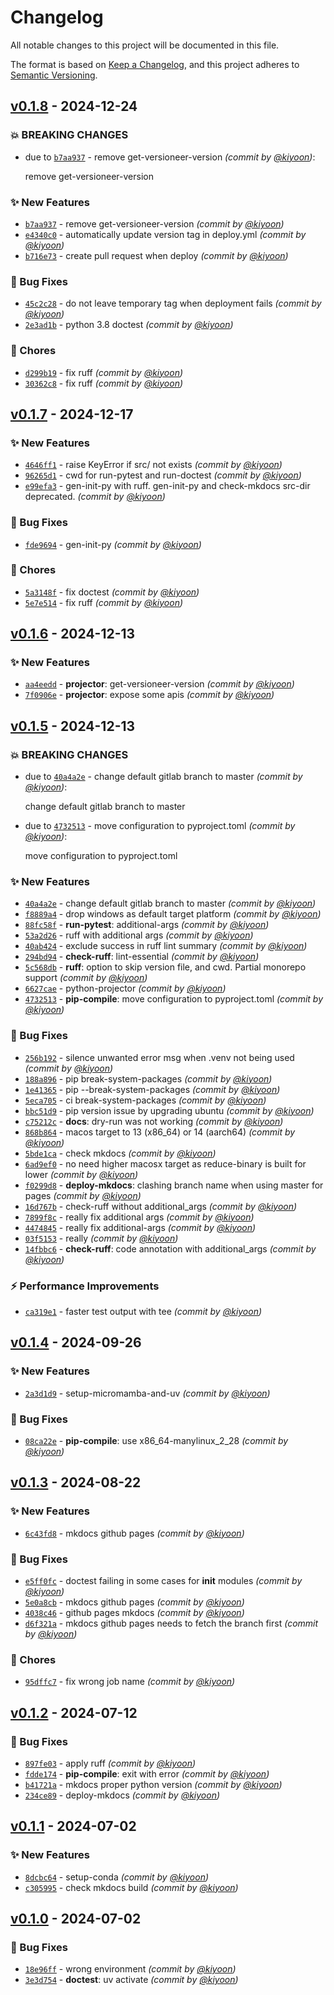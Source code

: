 # Changelog
All notable changes to this project will be documented in this file.

The format is based on [Keep a Changelog](https://keepachangelog.com/en/1.0.0/),
and this project adheres to [Semantic Versioning](https://semver.org/spec/v2.0.0.html).

## [v0.1.8] - 2024-12-24
### :boom: BREAKING CHANGES
- due to [`b7aa937`](https://github.com/deargen/workflows/commit/b7aa937643a4ed5101c8496f125385cb525c506a) - remove get-versioneer-version *(commit by [@kiyoon](https://github.com/kiyoon))*:

  remove get-versioneer-version


### :sparkles: New Features
- [`b7aa937`](https://github.com/deargen/workflows/commit/b7aa937643a4ed5101c8496f125385cb525c506a) - remove get-versioneer-version *(commit by [@kiyoon](https://github.com/kiyoon))*
- [`e4340c0`](https://github.com/deargen/workflows/commit/e4340c03d80e22bb60762c364644b5e6bed57954) - automatically update version tag in deploy.yml *(commit by [@kiyoon](https://github.com/kiyoon))*
- [`b716e73`](https://github.com/deargen/workflows/commit/b716e73d7ab39015c32bdb534532a78b9c6f42b3) - create pull request when deploy *(commit by [@kiyoon](https://github.com/kiyoon))*

### :bug: Bug Fixes
- [`45c2c28`](https://github.com/deargen/workflows/commit/45c2c2895756b4573bb23dff199e8d56cfbe42c0) - do not leave temporary tag when deployment fails *(commit by [@kiyoon](https://github.com/kiyoon))*
- [`2e3ad1b`](https://github.com/deargen/workflows/commit/2e3ad1b5e74de1539fef376ddd8a98abac99a397) - python 3.8 doctest *(commit by [@kiyoon](https://github.com/kiyoon))*

### :wrench: Chores
- [`d299b19`](https://github.com/deargen/workflows/commit/d299b19b57839ed46b28a79454ad3e8f2a3a5d86) - fix ruff *(commit by [@kiyoon](https://github.com/kiyoon))*
- [`30362c8`](https://github.com/deargen/workflows/commit/30362c8a4344ff99dc3019fa2a444c0a4eefa71b) - fix ruff *(commit by [@kiyoon](https://github.com/kiyoon))*


## [v0.1.7] - 2024-12-17
### :sparkles: New Features
- [`4646ff1`](https://github.com/deargen/workflows/commit/4646ff1cbe9392ba5ba1bd10adc145242ed572bc) - raise KeyError if src/ not exists *(commit by [@kiyoon](https://github.com/kiyoon))*
- [`96265d1`](https://github.com/deargen/workflows/commit/96265d195d86aef1dcec6625689591043240614c) - cwd for run-pytest and run-doctest *(commit by [@kiyoon](https://github.com/kiyoon))*
- [`e99efa3`](https://github.com/deargen/workflows/commit/e99efa3e0c7d415d56af820d3875c749365e8dea) - gen-init-py with ruff. gen-init-py and check-mkdocs src-dir deprecated. *(commit by [@kiyoon](https://github.com/kiyoon))*

### :bug: Bug Fixes
- [`fde9694`](https://github.com/deargen/workflows/commit/fde96948b737c5306b8e81a6bf7775cbac9fa9e6) - gen-init-py *(commit by [@kiyoon](https://github.com/kiyoon))*

### :wrench: Chores
- [`5a3148f`](https://github.com/deargen/workflows/commit/5a3148f963610eb658ae239a07332f070b975ada) - fix doctest *(commit by [@kiyoon](https://github.com/kiyoon))*
- [`5e7e514`](https://github.com/deargen/workflows/commit/5e7e5146c8315642bd6650d89704dd1debff7faf) - fix ruff *(commit by [@kiyoon](https://github.com/kiyoon))*


## [v0.1.6] - 2024-12-13
### :sparkles: New Features
- [`aa4eedd`](https://github.com/deargen/workflows/commit/aa4eedd17a9f09fb1ce80f728ff62042c59df4b9) - **projector**: get-versioneer-version *(commit by [@kiyoon](https://github.com/kiyoon))*
- [`7f0906e`](https://github.com/deargen/workflows/commit/7f0906ee45b9927b5b5c0ea06cda4243476d5a5c) - **projector**: expose some apis *(commit by [@kiyoon](https://github.com/kiyoon))*


## [v0.1.5] - 2024-12-13
### :boom: BREAKING CHANGES
- due to [`40a4a2e`](https://github.com/deargen/workflows/commit/40a4a2ef9a3c652cda0081c2e349fdcf51456130) - change default gitlab branch to master *(commit by [@kiyoon](https://github.com/kiyoon))*:

  change default gitlab branch to master

- due to [`4732513`](https://github.com/deargen/workflows/commit/4732513f705ea81aefc7e8eacc0bdf4039fa4b03) - move configuration to pyproject.toml *(commit by [@kiyoon](https://github.com/kiyoon))*:

  move configuration to pyproject.toml


### :sparkles: New Features
- [`40a4a2e`](https://github.com/deargen/workflows/commit/40a4a2ef9a3c652cda0081c2e349fdcf51456130) - change default gitlab branch to master *(commit by [@kiyoon](https://github.com/kiyoon))*
- [`f8889a4`](https://github.com/deargen/workflows/commit/f8889a4e00f37c0b233d6d4feb2eb42a27faca3b) - drop windows as default target platform *(commit by [@kiyoon](https://github.com/kiyoon))*
- [`88fc58f`](https://github.com/deargen/workflows/commit/88fc58fcc159da35d8d1c393313800ef5d97e8b8) - **run-pytest**: additional-args *(commit by [@kiyoon](https://github.com/kiyoon))*
- [`53a2d26`](https://github.com/deargen/workflows/commit/53a2d26e987a443e819c06aae9dfcbfee9a8e5bf) - ruff with additional args *(commit by [@kiyoon](https://github.com/kiyoon))*
- [`40ab424`](https://github.com/deargen/workflows/commit/40ab4248130f1d4749a2d21f23bc1825c8019d7b) - exclude success in ruff lint summary *(commit by [@kiyoon](https://github.com/kiyoon))*
- [`294bd94`](https://github.com/deargen/workflows/commit/294bd9437574094a7510d937e00555a4a45cf8b7) - **check-ruff**: lint-essential *(commit by [@kiyoon](https://github.com/kiyoon))*
- [`5c568db`](https://github.com/deargen/workflows/commit/5c568db01e3fecd6f2695c2724a68fffcabffb83) - **ruff**: option to skip version file, and cwd. Partial monorepo support *(commit by [@kiyoon](https://github.com/kiyoon))*
- [`6627cae`](https://github.com/deargen/workflows/commit/6627caeeee5a9ba0feb0220ab1ded24839cbd15a) - python-projector *(commit by [@kiyoon](https://github.com/kiyoon))*
- [`4732513`](https://github.com/deargen/workflows/commit/4732513f705ea81aefc7e8eacc0bdf4039fa4b03) - **pip-compile**: move configuration to pyproject.toml *(commit by [@kiyoon](https://github.com/kiyoon))*

### :bug: Bug Fixes
- [`256b192`](https://github.com/deargen/workflows/commit/256b19286d3f34b23de1ed13c966132a01ef5032) - silence unwanted error msg when .venv not being used *(commit by [@kiyoon](https://github.com/kiyoon))*
- [`188a896`](https://github.com/deargen/workflows/commit/188a896dd4ca417fe784d48f5407d59e2f14d956) - pip break-system-packages *(commit by [@kiyoon](https://github.com/kiyoon))*
- [`1e41365`](https://github.com/deargen/workflows/commit/1e41365a21be76b03ff5ce374c349052fa789797) - pip --break-system-packages *(commit by [@kiyoon](https://github.com/kiyoon))*
- [`5eca705`](https://github.com/deargen/workflows/commit/5eca705e8c1e72e61ce721e40ddb287fc977404a) - ci break-system-packages *(commit by [@kiyoon](https://github.com/kiyoon))*
- [`bbc51d9`](https://github.com/deargen/workflows/commit/bbc51d9a6cc6af56697bf811edac106df0f197b1) - pip version issue by upgrading ubuntu *(commit by [@kiyoon](https://github.com/kiyoon))*
- [`c75212c`](https://github.com/deargen/workflows/commit/c75212ca66baaef5dec211555fd5a5a1c7947847) - **docs**: dry-run was not working *(commit by [@kiyoon](https://github.com/kiyoon))*
- [`868b864`](https://github.com/deargen/workflows/commit/868b86496ddb8636a3c943197bd2dbc40a4d73e4) - macos target to 13 (x86_64) or 14 (aarch64) *(commit by [@kiyoon](https://github.com/kiyoon))*
- [`5bde1ca`](https://github.com/deargen/workflows/commit/5bde1ca26991b32d053fa47fe9b7c493acddb95e) - check mkdocs *(commit by [@kiyoon](https://github.com/kiyoon))*
- [`6ad9ef0`](https://github.com/deargen/workflows/commit/6ad9ef09b26a7699c61509ced5246f5d00594f18) - no need higher macosx target as reduce-binary is built for lower *(commit by [@kiyoon](https://github.com/kiyoon))*
- [`f0299d8`](https://github.com/deargen/workflows/commit/f0299d8bdbfb18d9f98807eb66c390e31b49e0b5) - **deploy-mkdocs**: clashing branch name when using master for pages *(commit by [@kiyoon](https://github.com/kiyoon))*
- [`16d767b`](https://github.com/deargen/workflows/commit/16d767b4917645501d785ffb037bee1799695fe6) - check-ruff without additional_args *(commit by [@kiyoon](https://github.com/kiyoon))*
- [`7899f8c`](https://github.com/deargen/workflows/commit/7899f8c50ab1fb12adfc6bed616cc858b60cef5b) - really fix additional args *(commit by [@kiyoon](https://github.com/kiyoon))*
- [`4474845`](https://github.com/deargen/workflows/commit/4474845625739e5a227532c32cf30c01daddd2ed) - really fix additional-args *(commit by [@kiyoon](https://github.com/kiyoon))*
- [`03f5153`](https://github.com/deargen/workflows/commit/03f515366216c8ed15092fb6bd900fbfb742d9d2) - really *(commit by [@kiyoon](https://github.com/kiyoon))*
- [`14fbbc6`](https://github.com/deargen/workflows/commit/14fbbc6360cdf9f472c034a81b7b9953554d1e4c) - **check-ruff**: code annotation with additional_args *(commit by [@kiyoon](https://github.com/kiyoon))*

### :zap: Performance Improvements
- [`ca319e1`](https://github.com/deargen/workflows/commit/ca319e116690136aab7abdde6c410d9d22067f0f) - faster test output with tee *(commit by [@kiyoon](https://github.com/kiyoon))*


## [v0.1.4] - 2024-09-26
### :sparkles: New Features
- [`2a3d1d9`](https://github.com/deargen/workflows/commit/2a3d1d99425aceafc4019dad7fc7b01d13645f39) - setup-micromamba-and-uv *(commit by [@kiyoon](https://github.com/kiyoon))*

### :bug: Bug Fixes
- [`08ca22e`](https://github.com/deargen/workflows/commit/08ca22ed9899d8bed8c149bd6a146641a64aef56) - **pip-compile**: use x86_64-manylinux_2_28 *(commit by [@kiyoon](https://github.com/kiyoon))*


## [v0.1.3] - 2024-08-22
### :sparkles: New Features
- [`6c43fd8`](https://github.com/deargen/workflows/commit/6c43fd864bb628617d511e55d596eecaf9105d24) - mkdocs github pages *(commit by [@kiyoon](https://github.com/kiyoon))*

### :bug: Bug Fixes
- [`e5ff0fc`](https://github.com/deargen/workflows/commit/e5ff0fc2d00d2dd09fa5451ca0e403311ec1d25d) - doctest failing in some cases for __init__ modules *(commit by [@kiyoon](https://github.com/kiyoon))*
- [`5e0a8cb`](https://github.com/deargen/workflows/commit/5e0a8cb006ceb5ecf74d23f234640a5ae75d9a09) - mkdocs github pages *(commit by [@kiyoon](https://github.com/kiyoon))*
- [`4038c46`](https://github.com/deargen/workflows/commit/4038c468cf1d84030abfc475962d4e63556c008b) - github pages mkdocs *(commit by [@kiyoon](https://github.com/kiyoon))*
- [`d6f321a`](https://github.com/deargen/workflows/commit/d6f321ad3d6a1a4aed5d1c8462b71e73ca9e239e) - mkdocs github pages needs to fetch the branch first *(commit by [@kiyoon](https://github.com/kiyoon))*

### :wrench: Chores
- [`95dffc7`](https://github.com/deargen/workflows/commit/95dffc7a3e946708320952993ae6ffc4edfbe3e9) - fix wrong job name *(commit by [@kiyoon](https://github.com/kiyoon))*


## [v0.1.2] - 2024-07-12
### :bug: Bug Fixes
- [`897fe03`](https://github.com/deargen/workflows/commit/897fe03b5d3259c541761a47506446c2304f4c20) - apply ruff *(commit by [@kiyoon](https://github.com/kiyoon))*
- [`fdde174`](https://github.com/deargen/workflows/commit/fdde174086c9ee7fe2aed22b58cb509a43ce27c8) - **pip-compile**: exit with error *(commit by [@kiyoon](https://github.com/kiyoon))*
- [`b41721a`](https://github.com/deargen/workflows/commit/b41721a6e00c996eb4a72c793cb200713453b825) - mkdocs proper python version *(commit by [@kiyoon](https://github.com/kiyoon))*
- [`234ce89`](https://github.com/deargen/workflows/commit/234ce896796df393d53964fa9e387453da32e5da) - deploy-mkdocs *(commit by [@kiyoon](https://github.com/kiyoon))*


## [v0.1.1] - 2024-07-02
### :sparkles: New Features
- [`8dcbc64`](https://github.com/deargen/workflows/commit/8dcbc645c491b166a442a748372f81a13df603d6) - setup-conda *(commit by [@kiyoon](https://github.com/kiyoon))*
- [`c305995`](https://github.com/deargen/workflows/commit/c305995e86d025780e54f22500212edf764901ae) - check mkdocs build *(commit by [@kiyoon](https://github.com/kiyoon))*


## [v0.1.0] - 2024-07-02
### :bug: Bug Fixes
- [`18e96ff`](https://github.com/deargen/workflows/commit/18e96fff440691348fd0783f1b77507019b56859) - wrong environment *(commit by [@kiyoon](https://github.com/kiyoon))*
- [`3e3d754`](https://github.com/deargen/workflows/commit/3e3d754d17efa8fbea27c889447ea614c8d1e7f4) - **doctest**: uv activate *(commit by [@kiyoon](https://github.com/kiyoon))*

[v0.1.0]: https://github.com/deargen/workflows/compare/v0.0.0...v0.1.0
[v0.1.1]: https://github.com/deargen/workflows/compare/v0.1.0...v0.1.1
[v0.1.2]: https://github.com/deargen/workflows/compare/v0.1.1...v0.1.2
[v0.1.3]: https://github.com/deargen/workflows/compare/v0.1.2...v0.1.3
[v0.1.4]: https://github.com/deargen/workflows/compare/v0.1.3...v0.1.4
[v0.1.5]: https://github.com/deargen/workflows/compare/v0.1.4...v0.1.5
[v0.1.6]: https://github.com/deargen/workflows/compare/v0.1.5...v0.1.6
[v0.1.7]: https://github.com/deargen/workflows/compare/v0.1.6...v0.1.7
[v0.1.8]: https://github.com/deargen/workflows/compare/v0.1.7...v0.1.8
[v0.1.8]: https://github.com/deargen/workflows/compare/v0.1.7...v0.1.8
